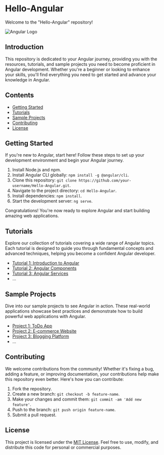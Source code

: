 # Hello-Angular

Welcome to the "Hello-Angular" repository!

![Angular Logo](angular-logo.png)

## Introduction

This repository is dedicated to your Angular journey, providing you with the resources, tutorials, and sample projects you need to become proficient in Angular development. Whether you're a beginner or looking to enhance your skills, you'll find everything you need to get started and advance your knowledge in Angular.

## Contents

- [Getting Started](#getting-started)
- [Tutorials](#tutorials)
- [Sample Projects](#sample-projects)
- [Contributing](#contributing)
- [License](#license)

## Getting Started

If you're new to Angular, start here! Follow these steps to set up your development environment and begin your Angular journey.

1. Install Node.js and npm.
2. Install Angular CLI globally: `npm install -g @angular/cli`.
3. Clone this repository: `git clone https://github.com/your-username/Hello-Angular.git`.
4. Navigate to the project directory: `cd Hello-Angular`.
5. Install dependencies: `npm install`.
6. Start the development server: `ng serve`.

Congratulations! You're now ready to explore Angular and start building amazing web applications.

## Tutorials

Explore our collection of tutorials covering a wide range of Angular topics. Each tutorial is designed to guide you through fundamental concepts and advanced techniques, helping you become a confident Angular developer.

- [Tutorial 1: Introduction to Angular](tutorials/tutorial1.md)
- [Tutorial 2: Angular Components](tutorials/tutorial2.md)
- [Tutorial 3: Angular Services](tutorials/tutorial3.md)
- ...

## Sample Projects

Dive into our sample projects to see Angular in action. These real-world applications showcase best practices and demonstrate how to build powerful web applications with Angular.

- [Project 1: ToDo App](projects/todo-app)
- [Project 2: E-commerce Website](projects/e-commerce)
- [Project 3: Blogging Platform](projects/blog)
- ...

## Contributing

We welcome contributions from the community! Whether it's fixing a bug, adding a feature, or improving documentation, your contributions help make this repository even better. Here's how you can contribute:

1. Fork the repository.
2. Create a new branch: `git checkout -b feature-name`.
3. Make your changes and commit them: `git commit -am 'Add new feature'`.
4. Push to the branch: `git push origin feature-name`.
5. Submit a pull request.

## License

This project is licensed under the [MIT License](LICENSE). Feel free to use, modify, and distribute this code for personal or commercial purposes.
